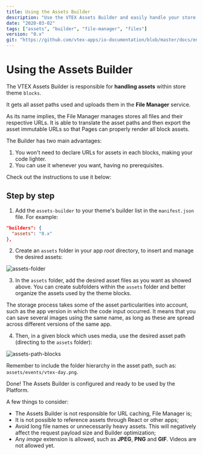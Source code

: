 ```yaml
---
title: Using the Assets Builder
description: "Use the VTEX Assets Builder and easily handle your store block's asset files."
date: "2020-03-02"
tags: ["assets", "builder", "file-manager", "files"]
version: "0.x"
git: "https://github.com/vtex-apps/io-documentation/blob/master/docs/en/Recipes/store/creating-a-production-workspace.md"
---
```


# Using the Assets Builder

The VTEX Assets Builder is responsible for **handling assets** within store theme `blocks`. 

It gets all asset paths used and uploads them in the **File Manager** service. 

As its name implies, the File Manager manages stores all files and their respective URLs. It is able to translate the asset paths and then export the asset immutable URLs so that Pages can properly render all block assets. 

The Builder has two main advantages: 

1) You won't need to declare URLs for assets in each blocks, making your code lighter. 
2) You can use it whenever you want, having no prerequisites. 

Check out the instructions to use it below:

## Step by step 

1. Add the `assets-builder` to your theme's builder list in the `manifest.json` file. For example:

```JSON
"builders": {
  "assets": "0.x"
},
```

2. Create an `assets` folder in your app *root* directory, to insert and manage the desired assets:

![assets-folder](https://user-images.githubusercontent.com/52087100/75712413-a6252480-5ca6-11ea-8ef6-7c54752d451f.png)

3. In the `assets` folder, add the desired asset files as you want as showed above. You can create subfolders within the `assets` folder and better organize the assets used by the theme blocks. 

<div class="alert alert-info">
The storage process takes some of the asset particularities into account, such as the app version in which the code input occurred. It means that you can save several images using the same name, as long as these are spread across different versions of the same app. 
</div>

4. Then, in a given block which uses media, use the desired asset path (directing to the `assets` folder):

![assets-path-blocks](https://user-images.githubusercontent.com/52087100/75712419-a7565180-5ca6-11ea-9afe-5ce398f7e0f4.png)

<div class="alert alert-warning">
Remember to include the folder hierarchy in the asset path, such as: <code>assets/events/vtex-day.png</code>.
</div>

Done! The Assets Builder is configured and ready to be used by the Platform. 

A few things to consider: 

- The Assets Builder is not responsible for URL caching, File Manager is; 
- It is not possible to reference assets through React or other apps; 
- Avoid long file names or unnecessarily heavy assets. This will negatively affect the request payload size and Builder optimization;
- Any *image* extension is allowed, such as **JPEG**, **PNG** and **GIF**. Videos are not allowed yet.

